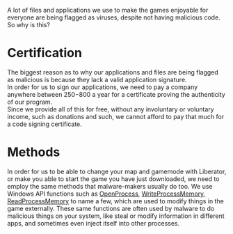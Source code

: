 A lot of files and applications we use to make the games enjoyable for everyone are being flagged as viruses, despite not having malicious code. So why is this?  

# Certification
The biggest reason as to why our applications and files are being flagged as malicious is because they lack a valid application signature.  
In order for us to sign our applications, we need to pay a company anywhere between $250-$800 a year for a certificate proving the authenticity of our program.  
Since we provide all of this for free, without any involuntary or voluntary income, such as donations and such, we cannot afford to pay that much for a code signing certificate.

# Methods
In order for us to be able to change your map and gamemode with Liberator, or make you able to start the game you have just downloaded, we need to employ the same methods that malware-makers usually do too. We use Windows API functions such as [OpenProcess](https://learn.microsoft.com/en-us/windows/win32/api/processthreadsapi/nf-processthreadsapi-openprocess), [WriteProcessMemory](https://learn.microsoft.com/en-us/windows/win32/api/memoryapi/nf-memoryapi-writeprocessmemory), [ReadProcessMemory](https://learn.microsoft.com/en-us/windows/win32/api/memoryapi/nf-memoryapi-readprocessmemory) to name a few, which are used to modify things in the game externally. These same functions are often used by malware to do malicious things on your system, like steal or modify information in different apps, and sometimes even inject itself into other processes.